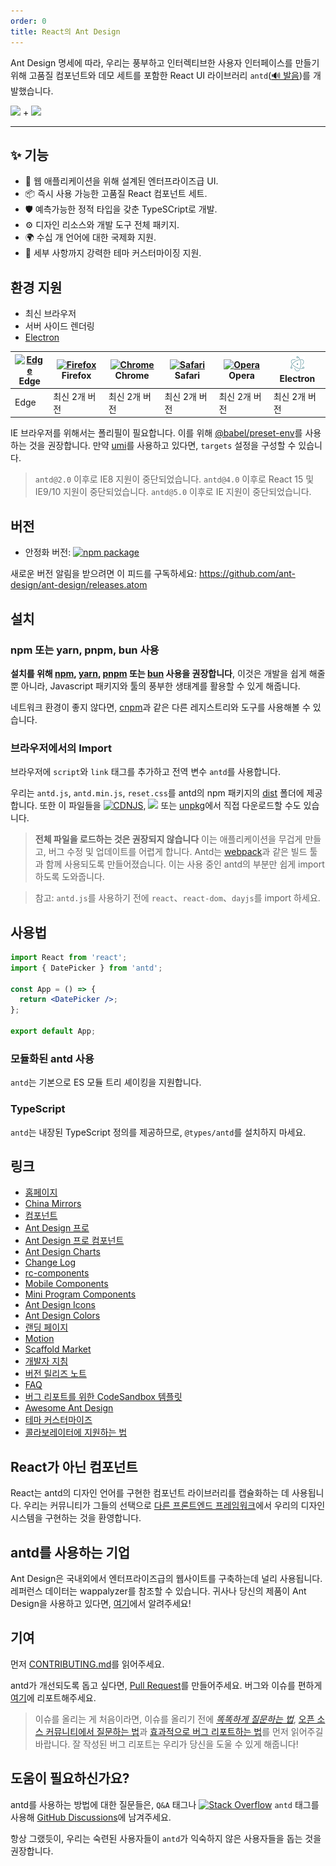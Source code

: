 ```yaml
---
order: 0
title: React의 Ant Design
---
```


Ant Design 명세에 따라, 우리는 풍부하고 인터렉티브한 사용자 인터페이스를 만들기 위해 고품질 컴포넌트와 데모 세트를 포함한 React UI 라이브러리 `antd`(<a href="https://mdn.alipayobjects.com/huamei_iwk9zp/afts/file/A*ChCdRJ0w8SUAAAAAAAAAAAAADgCCAQ" target="_blank">🔊 발음</a>)를 개발했습니다.

<div class="pic-plus">
  <img width="150" draggable="false" src="https://gw.alipayobjects.com/zos/rmsportal/KDpgvguMpGfqaHPjicRK.svg" />
  <span>+</span>
  <img width="160" draggable="false" src="https://gw.alipayobjects.com/zos/antfincdn/aPkFc8Sj7n/method-draw-image.svg" />
</div>

---

## ✨ 기능

- 🌈 웹 애플리케이션을 위해 설계된 엔터프라이즈급 UI.
- 📦 즉시 사용 가능한 고품질 React 컴포넌트 세트.
- 🛡 예측가능한 정적 타입을 갖춘 TypeSCript로 개발.
- ⚙️ 디자인 리소스와 개발 도구 전체 패키지.
- 🌍 수십 개 언어에 대한 국제화 지원.
- 🎨 세부 사항까지 강력한 테마 커스터마이징 지원.

## 환경 지원

- 최신 브라우저
- 서버 사이드 렌더링
- [Electron](https://www.electronjs.org/)

| [<img src="https://raw.githubusercontent.com/alrra/browser-logos/master/src/edge/edge_48x48.png" alt="Edge" width="24px" height="24px" />](http://godban.github.io/browsers-support-badges/)</br>Edge | [<img src="https://raw.githubusercontent.com/alrra/browser-logos/master/src/firefox/firefox_48x48.png" alt="Firefox" width="24px" height="24px" />](http://godban.github.io/browsers-support-badges/)</br>Firefox | [<img src="https://raw.githubusercontent.com/alrra/browser-logos/master/src/chrome/chrome_48x48.png" alt="Chrome" width="24px" height="24px" />](http://godban.github.io/browsers-support-badges/)</br>Chrome | [<img src="https://raw.githubusercontent.com/alrra/browser-logos/master/src/safari/safari_48x48.png" alt="Safari" width="24px" height="24px" />](http://godban.github.io/browsers-support-badges/)</br>Safari | [<img src="https://raw.githubusercontent.com/alrra/browser-logos/master/src/opera/opera_48x48.png" alt="Opera" width="24px" height="24px" />](http://godban.github.io/browsers-support-badges/)</br>Opera | [<img src="https://raw.githubusercontent.com/alrra/browser-logos/master/src/electron/electron_48x48.png" alt="Electron" width="24px" height="24px" />](http://godban.github.io/browsers-support-badges/)</br>Electron |
| --- | --- | --- | --- | --- | --- |
| Edge | 최신 2개 버전 | 최신 2개 버전 | 최신 2개 버전 | 최신 2개 버전 | 최신 2개 버전 |

IE 브라우저를 위해서는 폴리필이 필요합니다. 이를 위해 [@babel/preset-env](https://babeljs.io/docs/en/babel-preset-env)를 사용하는 것을 권장합니다. 만약 [umi](http://umijs.org/)를 사용하고 있다면, `targets` 설정을 구성할 수 있습니다.

> `antd@2.0` 이후로 IE8 지원이 중단되었습니다. `antd@4.0` 이후로 React 15 및 IE9/10 지원이 중단되었습니다. `antd@5.0` 이후로 IE 지원이 중단되었습니다.

## 버전

- 안정화 버전: [![npm package](https://img.shields.io/npm/v/antd.svg?style=flat-square)](https://www.npmjs.org/package/antd)

새로운 버전 알림을 받으려면 이 피드를 구독하세요: https://github.com/ant-design/ant-design/releases.atom

## 설치

### npm 또는 yarn, pnpm, bun 사용

**설치를 위해 [npm](https://www.npmjs.com/), [yarn](https://github.com/yarnpkg/yarn/), [pnpm](https://pnpm.io/) 또는 [bun](https://bun.sh/) 사용을 권장합니다**, 이것은 개발을 쉽게 해줄 뿐 아니라, Javascript 패키지와 툴의 풍부한 생태계를 활용할 수 있게 해줍니다.

<InstallDependencies npm='$ npm install antd --save' yarn='$ yarn add antd' pnpm='$ pnpm install antd --save' bun='$ bun add antd'></InstallDependencies>

네트워크 환경이 좋지 않다면, [cnpm](https://github.com/cnpm/cnpm)과 같은 다른 레지스트리와 도구를 사용해볼 수 있습니다.

### 브라우저에서의 Import

브라우저에 `script`와 `link` 태그를 추가하고 전역 변수 `antd`를 사용합니다.

우리는 `antd.js`, `antd.min.js`, `reset.css`를 antd의 npm 패키지의 [dist](https://unpkg.com/browse/antd@5.0.0/dist/) 폴더에 제공합니다. 또한 이 파일들을 [![CDNJS](https://img.shields.io/cdnjs/v/antd.svg?style=flat-square)](https://cdnjs.com/libraries/antd), [![](https://data.jsdelivr.com/v1/package/npm/antd/badge)](https://www.jsdelivr.com/package/npm/antd) 또는 [unpkg](https://unpkg.com/antd/dist)에서 직접 다운로드할 수도 있습니다.

> **전체 파일을 로드하는 것은 권장되지 않습니다** 이는 애플리케이션을 무겁게 만들고, 버그 수정 및 업데이트를 어렵게 합니다. Antd는 [webpack](https://webpack.github.io/)과 같은 빌드 툴과 함께 사용되도록 만들어졌습니다. 이는 사용 중인 antd의 부분만 쉽게 import 하도록 도와줍니다.

> 참고: `antd.js`를 사용하기 전에 `react`、`react-dom`、`dayjs`를 import 하세요.

## 사용법

```jsx
import React from 'react';
import { DatePicker } from 'antd';

const App = () => {
  return <DatePicker />;
};

export default App;
```

### 모듈화된 antd 사용

`antd`는 기본으로 ES 모듈 트리 셰이킹을 지원합니다.

### TypeScript

`antd`는 내장된 TypeScript 정의를 제공하므로, `@types/antd`를 설치하지 마세요.

## 링크

- [홈페이지](/)
- [China Mirrors](https://github.com/ant-design/ant-design/issues/25661)
- [컴포넌트](/components/overview)
- [Ant Design 프로](https://pro.ant.design/)
- [Ant Design 프로 컴포넌트](https://procomponents.ant.design/)
- [Ant Design Charts](https://charts.ant.design)
- [Change Log](/changelog)
- [rc-components](https://react-component.github.io/)
- [Mobile Components](https://mobile.ant.design)
- [Mini Program Components](https://mini.ant.design)
- [Ant Design Icons](https://github.com/ant-design/ant-design-icons)
- [Ant Design Colors](https://github.com/ant-design/ant-design-colors)
- [랜딩 페이지](https://landing.ant.design)
- [Motion](https://motion.ant.design)
- [Scaffold Market](https://scaffold.ant.design)
- [개발자 지침](https://github.com/ant-design/ant-design/wiki/Development)
- [버전 릴리즈 노트](https://github.com/ant-design/ant-design/wiki/%E8%BD%AE%E5%80%BC%E8%A7%84%E5%88%99%E5%92%8C%E7%89%88%E6%9C%AC%E5%8F%91%E5%B8%83%E6%B5%81%E7%A8%8B)
- [FAQ](/docs/react/faq)
- [버그 리포트를 위한 CodeSandbox 템플릿](https://u.ant.design/codesandbox-repro)
- [Awesome Ant Design](https://github.com/websemantics/awesome-ant-design)
- [테마 커스터마이즈](/docs/react/customize-theme)
- [콜라보레이터에 지원하는 법](https://github.com/ant-design/ant-design/wiki/Collaborators#how-to-apply-for-being-a-collaborator)

## React가 아닌 컴포넌트

React는 antd의 디자인 언어를 구현한 컴포넌트 라이브러리를 캡슐화하는 데 사용됩니다. 우리는 커뮤니티가 그들의 선택으로 [다른 프론트엔드 프레임워크](/docs/spec/introduce#front-end-implementation)에서 우리의 디자인 시스템을 구현하는 것을 환영합니다.

## antd를 사용하는 기업

Ant Design은 국내외에서 엔터프라이즈급의 웹사이트를 구축하는데 널리 사용됩니다. 레퍼런스 데이터는 wappalyzer를 참조할 수 있습니다. 귀사나 당신의 제품이 Ant Design을 사용하고 있다면, [여기](https://github.com/ant-design/ant-design/issues/477)에서 알려주세요!

## 기여

먼저 [CONTRIBUTING.md](https://github.com/ant-design/ant-design/blob/master/.github/CONTRIBUTING.md)를 읽어주세요.

antd가 개선되도록 돕고 싶다면, [Pull Request](https://github.com/ant-design/ant-design/pulls)를 만들어주세요. 버그와 이슈를 편하게 [여기](http://new-issue.ant.design/)에 리포트해주세요.

> 이슈를 올리는 게 처음이라면, 이슈를 올리기 전에 [_똑똑하게 질문하는 법_](http://www.catb.org/~esr/faqs/smart-questions.html), [오픈 소스 커뮤니티에서 질문하는 법](https://github.com/seajs/seajs/issues/545)과 [효과적으로 버그 리포트하는 법](http://www.chiark.greenend.org.uk/~sgtatham/bugs.html)를 먼저 읽어주길 바랍니다. 잘 작성된 버그 리포트는 우리가 당신을 도울 수 있게 해줍니다!

## 도움이 필요하신가요?

antd를 사용하는 방법에 대한 질문들은, `Q&A` 태그나 [<img alt="Stack Overflow" src="https://cdn.sstatic.net/Sites/stackoverflow/company/img/logos/so/so-logo.svg?v=2bb144720a66" width="140" />](http://stackoverflow.com/questions/tagged/antd) `antd` 태그를 사용해 [GitHub Discussions](https://github.com/ant-design/ant-design/discussions)에 남겨주세요.

항상 그랬듯이, 우리는 숙련된 사용자들이 `antd`가 익숙하지 않은 사용자들을 돕는 것을 권장합니다.
